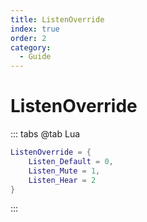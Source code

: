 ```yaml
---
title: ListenOverride
index: true
order: 2
category:
  - Guide
---
```


# ListenOverride
::: tabs
@tab Lua
```lua
ListenOverride = {
    Listen_Default = 0,
    Listen_Mute = 1,
    Listen_Hear = 2
}
```
:::